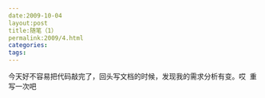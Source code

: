 ```yaml
---
date:2009-10-04
layout:post
title:随笔（1）
permalink:2009/4.html
categories:
tags:
---
```



今天好不容易把代码敲完了，回头写文档的时候，发现我的需求分析有变。哎&nbsp; 重写一次吧